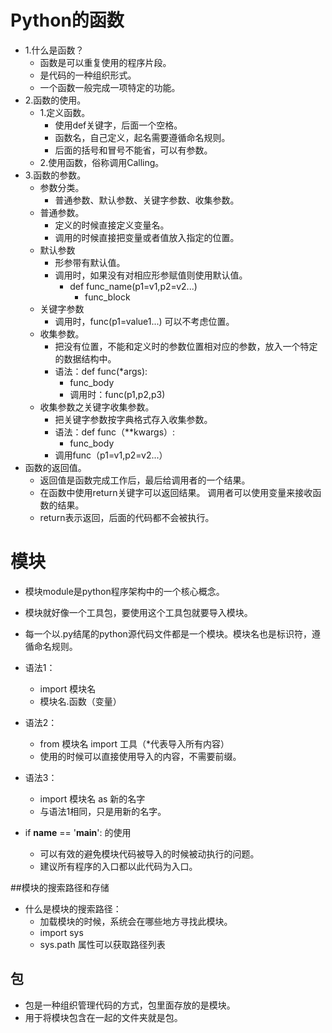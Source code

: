 # Python的函数
- 1.什么是函数？
    - 函数是可以重复使用的程序片段。
    - 是代码的一种组织形式。
    - 一个函数一般完成一项特定的功能。
- 2.函数的使用。
    - 1.定义函数。
        - 使用def关键字，后面一个空格。
        - 函数名，自己定义，起名需要遵循命名规则。
        - 后面的括号和冒号不能省，可以有参数。
    - 2.使用函数，俗称调用Calling。    
- 3.函数的参数。
    - 参数分类。
        - 普通参数、默认参数、关键字参数、收集参数。
    - 普通参数。
        - 定义的时候直接定义变量名。
        - 调用的时候直接把变量或者值放入指定的位置。
    - 默认参数
        - 形参带有默认值。
        - 调用时，如果没有对相应形参赋值则使用默认值。
            - def func_name(p1=v1,p2=v2...)
                - func_block
    - 关键字参数
        - 调用时，func(p1=value1...)  可以不考虑位置。 
    - 收集参数。
        - 把没有位置，不能和定义时的参数位置相对应的参数，放入一个特定的数据结构中。
        - 语法：def func(*args):
            - func_body
            - 调用时：func(p1,p2,p3)
    - 收集参数之关键字收集参数。
        - 把关键字参数按字典格式存入收集参数。
        - 语法：def func（**kwargs）:
            - func_body
        - 调用func（p1=v1,p2=v2...）
- 函数的返回值。
    - 返回值是函数完成工作后，最后给调用者的一个结果。
    - 在函数中使用return关键字可以返回结果。 调用者可以使用变量来接收函数的结果。      
    - return表示返回，后面的代码都不会被执行。
    
# 模块
- 模块module是python程序架构中的一个核心概念。
- 模块就好像一个工具包，要使用这个工具包就要导入模块。
- 每一个以.py结尾的python源代码文件都是一个模块。模块名也是标识符，遵循命名规则。
- 语法1：
    - import 模块名
    - 模块名.函数（变量） 
- 语法2：
    - from 模块名 import 工具（*代表导入所有内容）
    - 使用的时候可以直接使用导入的内容，不需要前缀。
- 语法3：
    - import 模块名 as 新的名字
    - 与语法1相同，只是用新的名字。
    
- if __name__ == '__main__': 的使用
    - 可以有效的避免模块代码被导入的时候被动执行的问题。
    - 建议所有程序的入口都以此代码为入口。
    
##模块的搜索路径和存储
- 什么是模块的搜索路径：
    - 加载模块的时候，系统会在哪些地方寻找此模块。
    - import sys
    - sys.path 属性可以获取路径列表
    
## 包
- 包是一种组织管理代码的方式，包里面存放的是模块。
- 用于将模块包含在一起的文件夹就是包。
    